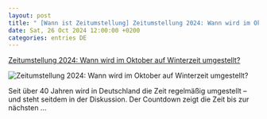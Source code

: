 ```yaml
---
layout: post
title: " [Wann ist Zeitumstellung] Zeitumstellung 2024: Wann wird im Oktober auf Winterzeit umgestellt?"
date: Sat, 26 Oct 2024 12:00:00 +0200
categories: entries DE
---
```

[Zeitumstellung 2024: Wann wird im Oktober auf Winterzeit umgestellt?](https://www.wiwo.de/finanzen/boerse/zeitumstellung-2024-wann-wird-die-zeit-im-oktober-auf-die-winterzeit-umgestellt/29166720.html)

![Zeitumstellung 2024: Wann wird im Oktober auf Winterzeit umgestellt?](https://resources.wiwo.de/hb-frontend/wiwo/favicon.ico)

Seit über 40 Jahren wird in Deutschland die Zeit regelmäßig umgestellt – und steht seitdem in der Diskussion. Der Countdown zeigt die Zeit bis zur nächsten ...

